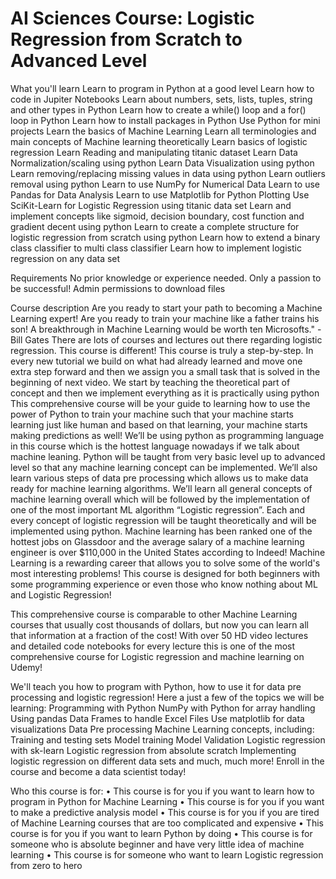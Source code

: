 # AI Sciences Course: Logistic Regression from Scratch to Advanced Level
What you'll learn
Learn to program in Python at a good level
Learn how to code in Jupiter Notebooks
Learn about numbers, sets, lists, tuples, string and other types in Python
Learn how to create a while() loop and a for() loop in Python
Learn how to install packages in Python
Use Python for mini projects
Learn the basics of Machine Learning
Learn all terminologies and main concepts of Machine learning theoretically 
Learn basics of logistic regression
Learn Reading and manipulating titanic dataset
Learn Data Normalization/scaling using python
Learn Data Visualization using python
Learn removing/replacing missing values in data using python
Learn outliers removal using python
Learn to use NumPy for Numerical Data
Learn to use Pandas for Data Analysis
Learn to use Matplotlib for Python Plotting
Use SciKit-Learn for Logistic Regression using titanic data set
Learn and implement concepts like sigmoid, decision boundary, cost function and gradient decent using python
Learn to create a complete structure for logistic regression from scratch using python 
Learn how to extend a binary class classifier to multi class classifier
Learn how to implement logistic regression on any data set

Requirements
No prior knowledge or experience needed. Only a passion to be successful! 
Admin permissions to download files


Course description
Are you ready to start your path to becoming a Machine Learning expert! 
Are you ready to train your machine like a father trains his son!
A breakthrough in Machine Learning would be worth ten Microsofts." -Bill Gates
There are lots of courses and lectures out there regarding logistic regression. This course is different!
This course is truly a step-by-step. In every new tutorial we build on what had already learned and move one extra step forward and then we assign you a small task that is solved in the beginning of next video.
We start by teaching the theoretical part of concept and then we implement everything as it is practically using python
This comprehensive course will be your guide to learning how to use the power of Python to train your machine such that your machine starts learning just like human and based on that learning, your machine starts making predictions as well!
We’ll be using python as programming language in this course which is the hottest language nowadays if we talk about machine leaning. Python will be taught from very basic level up to advanced level so that any machine learning concept can be implemented.
We’ll also learn various steps of data pre processing which allows us to make data ready for machine learning algorithms.
We’ll learn all general concepts of machine learning overall which will be followed by the implementation of one of the most important ML algorithm “Logistic regression”. Each and every concept of logistic regression will be taught theoretically and will be implemented using python.
Machine learning has been ranked one of the hottest jobs on Glassdoor and the average salary of a machine learning engineer is over $110,000 in the United States according to Indeed! Machine Learning is a rewarding career that allows you to solve some of the world's most interesting problems!
This course is designed for both beginners with some programming experience or even those who know nothing about ML and Logistic Regression!

This comprehensive course is comparable to other Machine Learning courses that usually cost thousands of dollars, but now you can learn all that information at a fraction of the cost! With over 50 HD video lectures and detailed code notebooks for every lecture this is one of the most comprehensive course for Logistic regression and machine learning on Udemy!

We'll teach you how to program with Python, how to use it for data pre processing and logistic regression! Here a just a few of the topics we will be learning:
Programming with Python
NumPy with Python for array handling
Using pandas Data Frames to handle Excel Files
Use matplotlib for data visualizations
Data Pre processing
Machine Learning concepts, including:
Training and testing sets
Model training
Model Validation
Logistic regression with sk-learn
Logistic regression from absolute scratch
Implementing logistic regression on different data sets
and much, much more!
Enroll in the course and become a data scientist today!


Who this course is for:
•	This course is for you if you want to learn how to program in Python for Machine Learning
•	This course is for you if you want to make a predictive analysis model
•	This course is for you if you are tired of Machine Learning courses that are too complicated and expensive
•	This course is for you if you want to learn Python by doing
•	This course is for someone who is absolute beginner and have very little idea of machine learning
•	This course is for someone who want to learn Logistic regression from zero to hero

